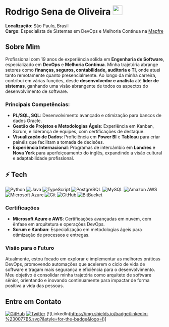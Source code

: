 # Rodrigo Sena de Oliveira <img src="https://cdn-icons-png.flaticon.com/512/197/197386.png" width="30" />

**Localização**: São Paulo, Brasil  
**Cargo**: Especialista de Sistemas em DevOps e Melhoria Contínua na [Mapfre](https://www.mapfre.com)  

## Sobre Mim
Profissional com 19 anos de experiência sólida em **Engenharia de Software**, especializado em **DevOps** e **Melhoria Contínua**. Minha trajetória abrange setores como **finanças, seguros, contabilidade, auditoria e TI**, onde atuei tanto remotamente quanto presencialmente. Ao longo da minha carreira, contribui em várias funções, desde **desenvolvedor e analista** até **líder de sistemas**, ganhando uma visão abrangente de todos os aspectos do desenvolvimento de software.

### Principais Competências:
- **PL/SQL, SQL**: Desenvolvimento avançado e otimização para bancos de dados Oracle.
- **Gestão de Projetos e Metodologias Ágeis**: Experiência em Kanban, Scrum, e liderança de equipes, com certificações de destaque.
- **Visualização de Dados**: Proficiência em **Power BI** e **Tableau** para criar painéis que facilitam a tomada de decisões.
- **Experiência Internacional**: Programas de intercâmbio em **Londres** e **Nova York** para aperfeiçoamento do inglês, expandindo a visão cultural e adaptabilidade profissional.

## ⚡ Tech
![Python](https://img.shields.io/badge/-Python-black?style=flat-square&logo=Python)
![Java](https://img.shields.io/badge/-java-E34A86?style=flat-square&logo=java)
![TypeScript](https://img.shields.io/badge/-TypeScript-007ACC?style=flat-square&logo=typescript)
![PostgreSQL](https://img.shields.io/badge/-PostgreSQL-336791?style=flat-square&logo=postgresql)
![MySQL](https://img.shields.io/badge/-MySQL-black?style=flat-square&logo=mysql)
![Amazon AWS](https://img.shields.io/badge/Amazon%20AWS-232F3E?style=flat-square&logo=amazon-aws)
![Microsoft Azure](https://img.shields.io/badge/Microsoft%20Azure-232F7E?style=flat-square&logo=microsoft-azure)
![Git](https://img.shields.io/badge/-Git-black?style=flat-square&logo=git)
![GitHub](https://img.shields.io/badge/-GitHub-181717?style=flat-square&logo=github)
![BitBucket](https://img.shields.io/badge/-BitBucket-darkblue?style=flat-square&logo=bitbucket)


### Certificações
- **Microsoft Azure e AWS**: Certificações avançadas em nuvem, com ênfase em arquitetura e operações DevOps.
- **Scrum e Kanban**: Especialização em metodologias ágeis para otimização de processos e entregas.

### Visão para o Futuro
Atualmente, estou focado em explorar e implementar as melhores práticas DevOps, promovendo automações que acelerem o ciclo de vida de software e tragam mais segurança e eficiência para o desenvolvimento. Meu objetivo é consolidar minha trajetória como arquiteto de software sênior, orientando e inovando continuamente para impactar de forma positiva a vida das pessoas.

## Entre em Contato
[![GitHub](https://img.shields.io/badge/GitHub-%2312100E.svg?&style=for-the-badge&logo=Github&logoColor=white)](https://github.com/rodrigosenna) [![Twitter](https://img.shields.io/badge/twitter-%231DA1F2.svg?&style=for-the-badge&logo=twitter&logoColor=white)](https://x.com/rodrigo_sonic1) [![LinkedIn(https://img.shields.io/badge/linkedin-%230077B5.svg?&style=for-the-badge&logo=l)]
